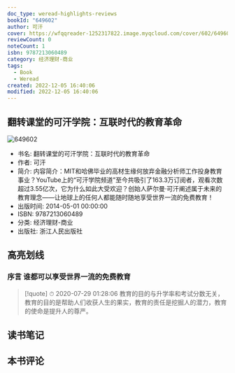 ```yaml
---
doc_type: weread-highlights-reviews
bookId: "649602"
author: 可汗
cover: https://wfqqreader-1252317822.image.myqcloud.com/cover/602/649602/t7_649602.jpg
reviewCount: 0
noteCount: 1
isbn: 9787213060489
category: 经济理财-商业
tags:
  - Book
  - Weread
created: 2022-12-05 16:40:06
modified: 2022-12-05 16:40:06
---
```


## 翻转课堂的可汗学院：互联时代的教育革命

![649602](https://wfqqreader-1252317822.image.myqcloud.com/cover/602/649602/t7_649602.jpg)
- 书名: 翻转课堂的可汗学院：互联时代的教育革命
- 作者: 可汗
- 简介: 内容简介：MIT和哈佛毕业的高材生缘何放弃金融分析师工作投身教育事业？YouTube上的“可汗学院频道”至今共吸引了163.3万订阅者，观看次数超过3.55亿次，它为什么如此大受欢迎？创始人萨尔曼·可汗阐述属于未来的教育理念——让地球上的任何人都能随时随地享受世界一流的免费教育！
- 出版时间: 2014-05-01 00:00:00
- ISBN: 9787213060489
- 分类: 经济理财-商业
- 出版社: 浙江人民出版社

## 高亮划线

### 序言 谁都可以享受世界一流的免费教育


> [!quote] ⏱ 2020-07-29 01:28:06
> 教育的目的与升学率和考试分数无关，教育的目的是帮助人们收获人生的果实，教育的责任是挖掘人的潜力，教育的使命是提升人的尊严。
 



## 读书笔记


## 本书评论

